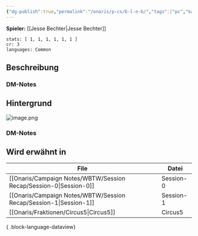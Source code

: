 ```yaml
---
{"dg-publish":true,"permalink":"/onaris/p-cs/b-l-o-b/","tags":["pc","kampagne/witchlight","fraktion/Circus5"]}
---
```


**Spieler:** [[Jesse Bechter\|Jesse Bechter]]
```statblock
stats: [ 1, 1, 1, 1, 1, 1 ]
cr: 3
languages: Common
```
## Beschreibung

### DM-Notes

<div class="transclusion internal-embed is-loaded"><div class="markdown-embed">






</div></div>
  
  
## Hintergrund  
![image.png](/img/user/image.png)
### DM-Notes

<div class="transclusion internal-embed is-loaded"><div class="markdown-embed">






</div></div>


## Wird erwähnt in

| File                                                                 | Datei     |
| -------------------------------------------------------------------- | --------- |
| [[Onaris/Campaign Notes/WBTW/Session Recap/Session-0\|Session-0]] | Session-0 |
| [[Onaris/Campaign Notes/WBTW/Session Recap/Session-1\|Session-1]] | Session-1 |
| [[Onaris/Fraktionen/Circus5\|Circus5]]                            | Circus5   |

{ .block-language-dataview}
